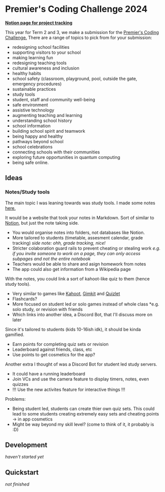 # Premier's Coding Challenge 2024

<b>[Notion page for project tracking](https://notlawson.notion.site/Digital-Tech-Project-29619290f81d4ec6b35c3d7f72906a30?pvs=4)</b>

This year for Term 2 and 3, we make a submission for the [Premier's Coding Challenge.](https://education.qld.gov.au/about-us/events-awards/awards-competitions/premiers-coding-challenge)
There are a range of topics to pick from for your submission:
- redesigning school facilities
- supporting visitors to your school
- making learning fun
- redesigning teaching tools
- cultural awareness and inclusion
- healthy habits
- school safety (classroom, playground, pool, outside the gate, emergency procedures)
- sustainable practices
- study tools
- student, staff and community well-being
- safe environment
- assistive technology
- augmenting teaching and learning
- understanding school history
- school information
- building school spirit and teamwork
- being happy and healthy
- pathways beyond school
- school celebrations
- connecting schools with their communities
- exploring future opportunities in quantum computing
- being safe online.

## Ideas

### Notes/Study tools

The main topic I was leaning towards was study tools. I made some notes [here.](https://notlawson.notion.site/Ideas-9561d868620042ae8f3221c8a5e14802?pvs=4)

It would be a website that took your notes in Markdown. Sort of similar to [Notion](https://notion.so), but just the note taking side. 

- You would organise notes into folders, not databases like Notion.
- More tailored to students (timetable, assesment calendar, grade tracking) *side note: ohh, grade tracking, nice!*
- Stricter colaboration guard rails to prevent cheating or stealing work *e.g. if you invite someone to work on a page, they can only access subpages and not the entire notebook*
- Teachers would be able to share and asign homework from notes
- The app could also get information from a Wikipedia page

With the notes, you could link a sort of kahoot-like quiz to them (hence study tools).

- Very similar to games like [Kahoot](https://kahoot.it), [Gimkit](https://gimkit.com) and [Quizlet](https://quizlet.live)
- Flashcards?
- More focused on student led or solo games instead of whole class *e.g. solo study, or revision with friends
- Which links into another idea, a Discord Bot, that I'll discuss more on later

Since it's tailored to students (kids 10-16ish idk), it should be kinda gamified.

- Earn points for completing quiz sets or revision
- Leaderboard against friends, class, etc
- Use points to get cosmetics for the app?

Another extra I thought of was a Discord Bot for student led study servers.

- It could have a running leaderboard
- Join VCs and use the camera feature to display timers, notes, even quizzes
- !!! Use the new activites feature for interactive things !!!

Problems:

- Being student led, students can create thier own quiz sets. This could lead to some students creating extremely easy sets and cheating points -> in app cosmetics
- Might be way beyond my skill level? (come to think of it, it probably is :D)



## Development

*haven't started yet*

## Quickstart

*not finished*
